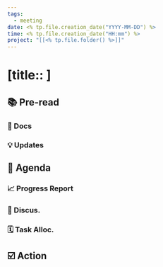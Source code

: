 ```yaml
---
tags: 
  - meeting
date: <% tp.file.creation_date("YYYY-MM-DD") %>
time: <% tp.file.creation_date("HH:mm") %>
project: "[[<% tp.file.folder() %>]]"
---
```


# [title:: ]

## 📚 Pre-read

### 📄 Docs

### 💡 Updates

## 📣 Agenda

### 📈 Progress Report

### 💬 Discus.

### 🗓️ Task Alloc.

## ☑️ Action

